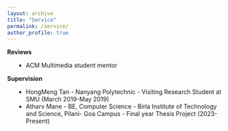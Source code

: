 ```yaml
---
layout: archive
title: "Service"
permalink: /service/
author_profile: true
---
```


<style>
    .bullet-list {
      list-style-type: disc;
      margin-left: 20px;
    }
    .bold {
      font-weight: bold;
    }
  </style>

<body>
  <b>Reviews</b>
  <ul class="bullet-list">
    <li>ACM Multimedia student mentor</li>
  </ul>

  <b>Supervision</b>
  <ul class="bullet-list">
    <li>HongMeng Tan - Nanyang Polytechnic - Visiting Research Student at SMU  (March 2019-May 2019)</li>
    <li>Atharv Mane - BE, Computer Science - Birla Institute of Technology and Science, Pilani- Goa Campus - Final year Thesis Project   (2023-Present)</li>
  </ul>
</body>